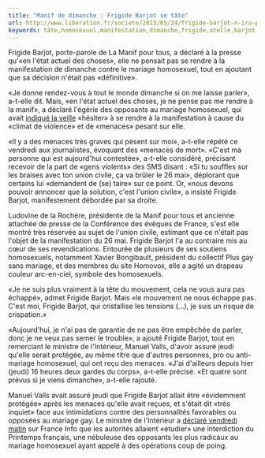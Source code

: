 ```yaml
---
title: "Manif de dimanche : Frigide Barjot se tâte"
url: http://www.liberation.fr/societe/2013/05/24/frigide-barjot-n-ira-pas-manifester-dimanche_905409
keywords: tâte,homosexuel,manifestation,dimanche,frigide,atelle,barjot,menaces,mariage,jeudi,manif,déclaré
---
```

Frigide Barjot, porte-parole de La Manif pour tous, a déclaré à la presse qu\'«en l'état actuel des choses», elle ne pensait pas se rendre à la manifestation de dimanche contre le mariage homosexuel, tout en ajoutant que sa décision n'était pas «définitive».

«Je donne rendez-vous à tout le monde dimanche si on me laisse parler», a-t-elle dit. Mais, «en l'état actuel des choses, je ne pense pas me rendre à la manif», a déclaré l'égérie des opposants au mariage homosexuel, qui avait [indiqué la veille](https://www.liberation.fr/societe/2013/05/23/frigide-barjot-se-sent-menacee-et-hesite-a-aller-manifester_905109) «hésiter» à se rendre à la manifestation à cause du «climat de violence» et de «menaces» pesant sur elle.

«Il y a des menaces très graves qui pèsent sur moi», a-t-elle répété ce vendredi aux journalistes, évoquant des «menaces de mort». «C'est ma personne qui est aujourd'hui contestée», a-t-elle considéré, précisant recevoir de la part de «gens violents» des SMS disant : «Si tu souffles sur les braises avec ton union civile, ça va brûler le 26 mai», déplorant que certains lui «demandent de (se) taire» sur ce point. Or, «nous devons pouvoir annoncer que la solution, c'est l'union civile», a insisté Frigide Barjot, manifestement débordée par sa droite.

Ludovine de la Rochère, présidente de la Manif pour tous et ancienne attachée de presse de la Conférence des évêques de France, s'est elle montré très réservée au sujet de l'union civile, estimant que ce n'était pas l'objet de la manifestation du 26 mai. Frigide Barjot l'a au contraire mis au cœur de ses revendications. Entourée de plusieurs de ses soutiens homosexuels, notamment Xavier Bongibault, président du collectif Plus gay sans mariage, et des membres du site Homovox, elle a agité un drapeau couleur arc-en-ciel, symbole des homosexuels.

«Je ne suis plus vraiment à la tête du mouvement, cela ne vous aura pas échappé», admet Frigide Barjot. Mais «le mouvement ne nous échappe pas. C'est moi, Frigide Barjot, qui cristallise les tensions (\...), je suis un risque de crispation.»

«Aujourd'hui, je n'ai pas de garantie de ne pas être empêchée de parler, donc je ne veux pas semer le trouble», a ajouté Frigide Barjot, tout en remerciant le ministre de l'Intérieur, Manuel Valls, d'avoir assuré jeudi qu'elle serait protégée, au même titre que d'autres personnes, pro ou anti-mariage homosexuel, qui ont reçu des menaces. «J'ai d'ailleurs depuis hier (jeudi) 16 heures deux gardes du corps», a-t-elle précisé. «Et quatre sont prévus si je viens dimanche», a-t-elle rajouté.

Manuel Valls avait assuré jeudi que Frigide Barjot allait être «évidemment protégée» après les menaces qu'elle avait reçues, et s'était dit «très inquiet» face aux intimidations contre des personnalités favorables ou opposées au mariage gay. Le ministre de l'Intérieur a [déclaré vendredi matin](https://www.liberation.fr/societe/2013/05/24/manuel-valls-envisage-une-interdiction-du-printemps-francais_905328) sur France Info que les autorités allaient «étudier» une interdiction du Printemps français, une nébuleuse des opposants les plus radicaux au mariage homosexuel ayant appelé à des opérations coup de poing.

